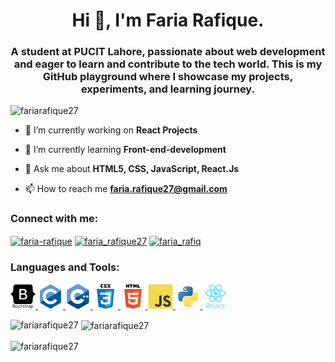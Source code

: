<h1 align="center">Hi 👋, I'm Faria Rafique.</h1>
<h3 align="center">A student at PUCIT Lahore, passionate about web development and eager to learn and contribute to the tech world. This is my GitHub playground where I showcase my projects, experiments, and learning journey.</h3>

<p align="left"> <img src="https://komarev.com/ghpvc/?username=fariarafique27&label=Profile%20views&color=0e75b6&style=flat" alt="fariarafique27" /> </p>

- 🔭 I’m currently working on **React Projects**

- 🌱 I’m currently learning **Front-end-development**

- 💬 Ask me about **HTML5, CSS, JavaScript, React.Js**

- 📫 How to reach me **faria.rafique27@gmail.com**

<h3 align="left">Connect with me:</h3>
<p align="left">
<a href="https://linkedin.com/in/faria-rafique" target="blank"><img align="center" src="https://raw.githubusercontent.com/rahuldkjain/github-profile-readme-generator/master/src/images/icons/Social/linked-in-alt.svg" alt="faria-rafique" height="30" width="40" /></a>
<a href="https://www.hackerrank.com/faria_rafique27" target="blank"><img align="center" src="https://raw.githubusercontent.com/rahuldkjain/github-profile-readme-generator/master/src/images/icons/Social/hackerrank.svg" alt="faria_rafique27" height="30" width="40" /></a>
<a href="https://www.leetcode.com/faria_rafiq" target="blank"><img align="center" src="https://raw.githubusercontent.com/rahuldkjain/github-profile-readme-generator/master/src/images/icons/Social/leet-code.svg" alt="faria_rafiq" height="30" width="40" /></a>
</p>

<h3 align="left">Languages and Tools:</h3>
<p align="left"> <a href="https://getbootstrap.com" target="_blank" rel="noreferrer"> <img src="https://raw.githubusercontent.com/devicons/devicon/master/icons/bootstrap/bootstrap-plain-wordmark.svg" alt="bootstrap" width="40" height="40"/> </a> <a href="https://www.cprogramming.com/" target="_blank" rel="noreferrer"> <img src="https://raw.githubusercontent.com/devicons/devicon/master/icons/c/c-original.svg" alt="c" width="40" height="40"/> </a> <a href="https://www.w3schools.com/cpp/" target="_blank" rel="noreferrer"> <img src="https://raw.githubusercontent.com/devicons/devicon/master/icons/cplusplus/cplusplus-original.svg" alt="cplusplus" width="40" height="40"/> </a> <a href="https://www.w3schools.com/css/" target="_blank" rel="noreferrer"> <img src="https://raw.githubusercontent.com/devicons/devicon/master/icons/css3/css3-original-wordmark.svg" alt="css3" width="40" height="40"/> </a> <a href="https://www.w3.org/html/" target="_blank" rel="noreferrer"> <img src="https://raw.githubusercontent.com/devicons/devicon/master/icons/html5/html5-original-wordmark.svg" alt="html5" width="40" height="40"/> </a> <a href="https://developer.mozilla.org/en-US/docs/Web/JavaScript" target="_blank" rel="noreferrer"> <img src="https://raw.githubusercontent.com/devicons/devicon/master/icons/javascript/javascript-original.svg" alt="javascript" width="40" height="40"/> </a> <a href="https://www.python.org" target="_blank" rel="noreferrer"> <img src="https://raw.githubusercontent.com/devicons/devicon/master/icons/python/python-original.svg" alt="python" width="40" height="40"/> </a> <a href="https://reactjs.org/" target="_blank" rel="noreferrer"> <img src="https://raw.githubusercontent.com/devicons/devicon/master/icons/react/react-original-wordmark.svg" alt="react" width="40" height="40"/> </a> </p>

<p><img align="left" src="https://github-readme-stats.vercel.app/api/top-langs?username=fariarafique27&show_icons=true&locale=en&layout=compact" alt="fariarafique27" /></p>

<p>&nbsp;<img align="center" src="https://github-readme-stats.vercel.app/api?username=fariarafique27&show_icons=true&locale=en" alt="fariarafique27" /></p>

<p><img align="center" src="https://github-readme-streak-stats.herokuapp.com/?user=fariarafique27&" alt="fariarafique27" /></p>
